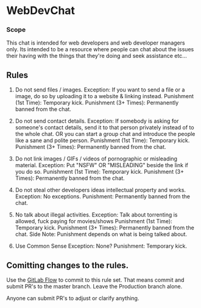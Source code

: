 # WebDevChat

### Scope

This chat is intended for web developers and web developer managers only.  Its intended to be a resource where people can chat about the issues their having with the things that they're doing and seek assistance etc...

## Rules

1. Do not send files / images.
	Exception: If you want to send a file or a image, do so by uploading it to a website & linking instead.
	Punishment (1st Time): Temporary kick.
	Punishment (3+ Times): Permanently banned from the chat.

2. Do not send contact details.
	Exception: If somebody is asking for someone's contact details, send it to that person privately instead of to the whole chat. OR you can start a group chat and introduce the people like a sane and polite person.
	Punishment (1st Time): Temporary kick.
	Punishment (3+ Times): Permanently banned from the chat.

3. Do not link images / GIFs / videos of pornographic or misleading material.
	Exception: Put "NSFW" OR "MISLEADING" beside the link if you do so.
	Punishment (1st Time): Temporary kick.
	Punishment (3+ Times): Permanently banned from the chat.

4. Do not steal other developers ideas intellectual property and works.
	Exception: No exceptions.
	Punishment: Permanently banned from the chat.

5. No talk about illegal activities.
	Exception: Talk about torrenting is allowed, fuck paying for movies/shows
	Punishment (1st Time): Temporary kick.
	Punishment (3+ Times): Permanently banned from the chat.
	Side Note: Punishment depends on what is being talked about.

6. Use Common Sense
	Exception: None?
	Punishment: Temporary kick.

## Comitting changes to the rules.

Use the [GitLab Flow](https://about.gitlab.com/2014/09/29/gitlab-flow/) to commit to this rule set.  That means commit and submit PR's to the master branch.  Leave the Production branch alone.

Anyone can submit PR's to adjust or clarify anything.
